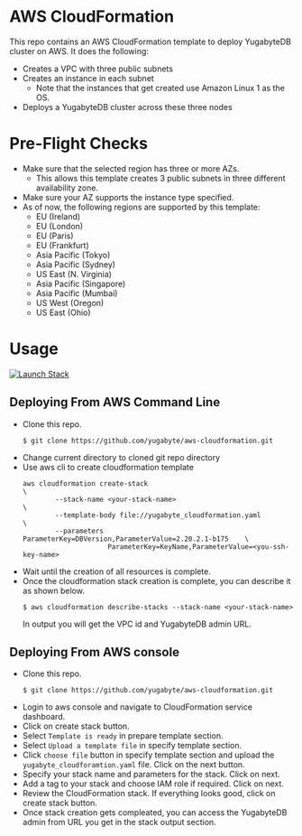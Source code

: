 # AWS CloudFormation

This repo contains an AWS CloudFormation template to deploy YugabyteDB cluster on AWS. It does the following:
* Creates a VPC with three public subnets
* Creates an instance in each subnet
  * Note that the instances that get created use Amazon Linux 1 as the OS.
* Deploys a YugabyteDB cluster across these three nodes

# Pre-Flight Checks
- Make sure that the selected region has three or more AZs.
  - This allows this template creates 3 public subnets in three different availability zone.
- Make sure your AZ supports the instance type specified. 
- As of now, the following regions are supported by this template:
    - EU (Ireland)
    - EU (London)
    - EU (Paris)
    - EU (Frankfurt)
    - Asia Pacific (Tokyo)
    - Asia Pacific (Sydney)
    - US East (N. Virginia)
    - Asia Pacific (Singapore)
    - Asia Pacific (Mumbai) 
    - US West (Oregon)
    - US East (Ohio)

# Usage
[![Launch Stack](https://s3.amazonaws.com/cloudformation-examples/cloudformation-launch-stack.png)](https://go.aws/33qDE12)


## Deploying From AWS Command Line
  - Clone this repo.
    ```
    $ git clone https://github.com/yugabyte/aws-cloudformation.git 
    ```
  - Change current directory to cloned git repo directory
  - Use aws cli to create cloudformation template <br/> 
    ```
    aws cloudformation create-stack                                             \
            --stack-name <your-stack-name>                                      \
            --template-body file://yugabyte_cloudformation.yaml                 \
            --parameters ParameterKey=DBVersion,ParameterValue=2.20.2.1-b175    \
                         ParameterKey=KeyName,ParameterValue=<you-ssh-key-name>
    ```
  - Wait until the creation of all resources is complete.
  - Once the cloudformation stack creation is complete, you can describe it as shown below.
    ```
    $ aws cloudformation describe-stacks --stack-name <your-stack-name>
    ```
    In output you will get the VPC id and YugabyteDB admin URL.
    
## Deploying From AWS console 
  - Clone this repo.
     ```
     $ git clone https://github.com/yugabyte/aws-cloudformation.git 
     ```
  - Login to aws console and navigate to CloudFormation service dashboard.
  - Click on create stack button.
  - Select `Template is ready` in prepare template section.
  - Select `Upload a template file` in specify template section.
  - Click `choose file` button in specify template section and upload the `yugabyte_cloudforamtion.yaml` file. Click on the next button.
  -  Specify your stack name and parameters for the stack. Click on next.
  -  Add a tag to your stack and choose IAM role if required. Click on next.
  -  Review the CloudFormation stack. If everything looks good, click on create stack button. 
  -  Once stack creation gets compleated, you can access the YugabyteDB admin from URL you get in the stack output section. 
